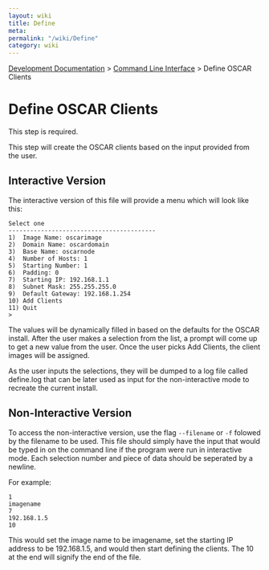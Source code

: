 ```yaml
---
layout: wiki
title: Define
meta: 
permalink: "/wiki/Define"
category: wiki
---
```

<!-- Name: Define -->
<!-- Version: 2 -->
<!-- Author: wesbland -->

[Development Documentation](/wiki/DevelDocs/) > [Command Line Interface](/wiki/CLI/) > Define OSCAR Clients

# Define OSCAR Clients

This step is required.

This step will create the OSCAR clients based on the input provided from the user.

## Interactive Version

The interactive version of this file will provide a menu which will look like this:

    Select one
    -----------------------------------------
    1)  Image Name: oscarimage
    2)  Domain Name: oscardomain
    3)  Base Name: oscarnode
    4)  Number of Hosts: 1
    5)  Starting Number: 1
    6)  Padding: 0
    7)  Starting IP: 192.168.1.1
    8)  Subnet Mask: 255.255.255.0
    9)  Default Gateway: 192.168.1.254
    10) Add Clients
    11) Quit
    >

The values will be dynamically filled in based on the defaults for the OSCAR install.  After the user makes a selection from the list, a prompt will come up to get a new value from the user.  Once the user picks Add Clients, the client images will be assigned.

As the user inputs the selections, they will be dumped to a log file called define.log that can be later used as input for the non-interactive mode to recreate the current install.

## Non-Interactive Version

To access the non-interactive version, use the flag `--filename` or `-f` folowed by the filename to be used.  This file should simply have the input that would be typed in on the command line if the program were run in interactive mode.  Each selection number and piece of data should be seperated by a newline.  

For example:


    1
    imagename
    7
    192.168.1.5
    10

This would set the image name to be imagename, set the starting IP address to be 192.168.1.5, and would then start defining the clients.  The 10 at the end will signify the end of the file.